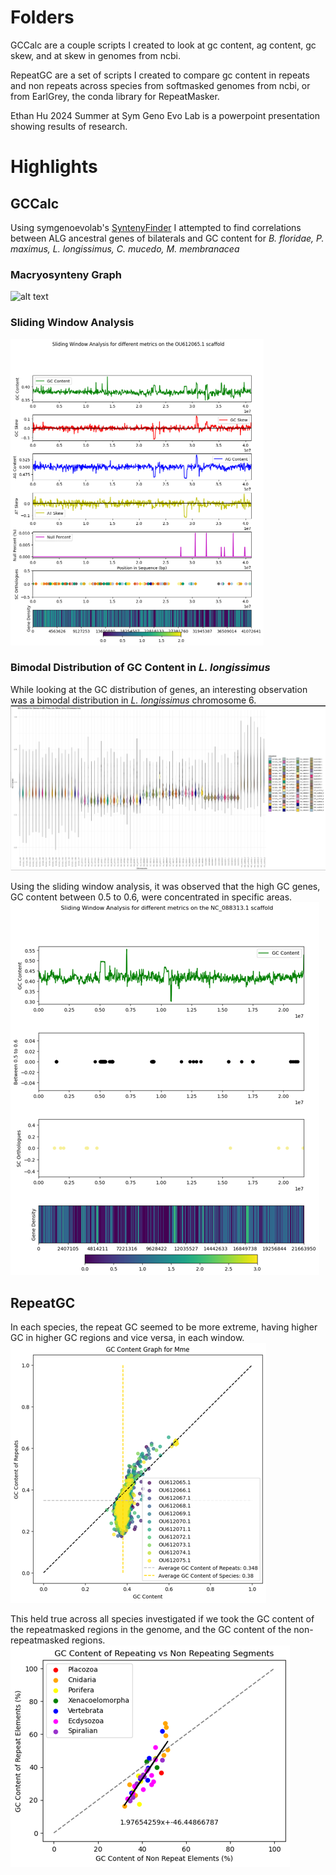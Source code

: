 # Folders
GCCalc are a couple scripts I created to look at gc content, ag content, gc skew, and at skew in genomes from ncbi.

RepeatGC are a set of scripts I created to compare gc content in repeats and non repeats across species from softmasked genomes from ncbi, or from EarlGrey, the conda library for RepeatMasker.

Ethan Hu 2024 Summer at Sym Geno Evo Lab is a powerpoint presentation showing results of research.

# Highlights
## GCCalc
Using symgenoevolab's [SyntenyFinder](https://github.com/symgenoevolab/SyntenyFinder/tree/main) I attempted to find correlations between ALG ancestral genes of bilaterals and GC content for *B. floridae, P. maximus, L. longissimus, C. mucedo, M. membranacea*
### Macryosynteny Graph
![alt text](https://github.com/Hufamily/GCContent/blob/400847a9767401283069d7c35a74717cc1ae0a6f/images/bilateralMacrosyntenyGraph.png)
### Sliding Window Analysis
![alt text](https://github.com/Hufamily/GCContent/blob/400847a9767401283069d7c35a74717cc1ae0a6f/images/membraniporaMembranaceaChromosome4SlidingWindowAnalysis.png)
### Bimodal Distribution of GC Content in *L. longissimus*
While looking at the GC distribution of genes, an interesting observation was a bimodal distribution in *L. longissimus* chromosome 6.
![alt text](https://github.com/Hufamily/GCContent/blob/400847a9767401283069d7c35a74717cc1ae0a6f/images/GCContentInBilateralGenesViolinPlot.png)

Using the sliding window analysis, it was observed that the high GC genes, GC content between 0.5 to 0.6, were concentrated in specific areas.
![alt text](https://github.com/Hufamily/GCContent/blob/400847a9767401283069d7c35a74717cc1ae0a6f/images/lineusLongissimusChromosome6BimodalDistribution.png)

## RepeatGC
In each species, the repeat GC seemed to be more extreme, having higher GC in higher GC regions and vice versa, in each window.
![alt text](https://github.com/Hufamily/GCContent/blob/400847a9767401283069d7c35a74717cc1ae0a6f/images/membraniporaMembranaceaRepeatGCvsGC.png)

This held true across all species investigated if we took the GC content of the repeatmasked regions in the genome, and the GC content of the non-repeatmasked regions.
![alt text](https://github.com/Hufamily/GCContent/blob/400847a9767401283069d7c35a74717cc1ae0a6f/images/eukaryoteRepeatGCvsGC.png)
